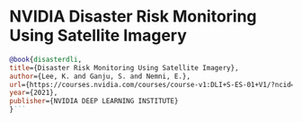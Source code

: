 # NVIDIA Disaster Risk Monitoring Using Satellite Imagery

```bibtex
@book{disasterdli,
title={Disaster Risk Monitoring Using Satellite Imagery},
author={Lee, K. and Ganju, S. and Nemni, E.},
url={https://courses.nvidia.com/courses/course-v1:DLI+S-ES-01+V1/?ncid=so-nvsh-624169#cid=dli03_so-nvsh_en-us},
year={2021},
publisher={NVIDIA DEEP LEARNING INSTITUTE}
}```